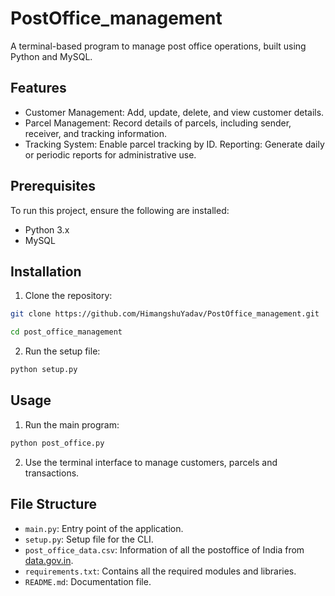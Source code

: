 # PostOffice_management
A terminal-based program to manage post office operations, built using Python and MySQL.

## Features
* Customer Management: Add, update, delete, and view customer details.
* Parcel Management: Record details of parcels, including sender, receiver, and tracking information.
* Tracking System: Enable parcel tracking by ID.
Reporting: Generate daily or periodic reports for administrative use.

## Prerequisites
To run this project, ensure the following are installed:

* Python 3.x
* MySQL

## Installation
1. Clone the repository:
```bash
git clone https://github.com/HimangshuYadav/PostOffice_management.git

cd post_office_management
```
2. Run the setup file:
```bash
python setup.py
```
## Usage
1. Run the main program:
```bash
python post_office.py
```
2. Use the terminal interface to manage customers, parcels and transactions.
## File Structure
* `main.py`: Entry point of the application.
* `setup.py`: Setup file for the CLI.
* `post_office_data.csv`: Information of all the postoffice of India from [data.gov.in](https://www.data.gov.in/catalog/all-india-pincode-directory).
* `requirements.txt`: Contains all the required modules and libraries.
* `README.md`: Documentation file.
